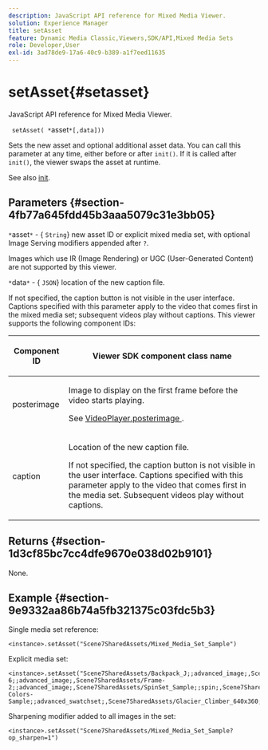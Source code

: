 ```yaml
---
description: JavaScript API reference for Mixed Media Viewer.
solution: Experience Manager
title: setAsset
feature: Dynamic Media Classic,Viewers,SDK/API,Mixed Media Sets
role: Developer,User
exl-id: 3ad78de9-17a6-40c9-b389-a1f7eed11635
---
```

# setAsset{#setasset}

JavaScript API reference for Mixed Media Viewer.

 ` setAsset( *`asset`*[,data]))`

Sets the new asset and optional additional asset data. You can call this parameter at any time, either before or after `init()`. If it is called after `init()`, the viewer swaps the asset at runtime.

See also [init](../../../c-html5-s7-aem-asset-viewers/c-html5-mixedmedia-viewer-about/c-html5-mixedmedia-viewer-javascriptapiref/r-html5-mixedmedia-javascriptapiref-init.md#reference-bb4428c155e541b79797f96e17c068ae).

## Parameters {#section-4fb77a645fdd45b3aaa5079c31e3bb05}

`*`asset`*` - { `String`} new asset ID or explicit mixed media set, with optional Image Serving modifiers appended after `?`.

Images which use IR (Image Rendering) or UGC (User-Generated Content) are not supported by this viewer.

`*`data`*` - { `JSON`} location of the new caption file.

If not specified, the caption button is not visible in the user interface. Captions specified with this parameter apply to the video that comes first in the mixed media set; subsequent videos play without captions. This viewer supports the following component IDs:

<table id="table_7B5DD9303EF44ADD847B13FFEAD135D9"> 
 <thead> 
  <tr> 
   <th colname="col1" class="entry"> <p>Component ID </p> </th> 
   <th colname="col2" class="entry"> <p>Viewer SDK component class name </p> </th> 
  </tr> 
 </thead>
 <tbody> 
  <tr> 
   <td colname="col1"> <p> <span class="codeph"> posterimage </span> </p> </td> 
   <td colname="col2"> <p>Image to display on the first frame before the video starts playing. </p> <p>See <a href="../../../c-html5-s7-aem-asset-viewers/c-html5-mixedmedia-viewer-about/r-html5-mixedmedia-viewer-config-attrib/r-html5-mixedmedia-viewer-config-attrib-videoplayer-posterimage.md#reference-f424ad0f278b4d14b86ea55e3a73c52b" format="dita" scope="local"> VideoPlayer.posterimage </a>. </p> </td> 
  </tr> 
  <tr> 
   <td colname="col1"> <p> <span class="codeph"> caption </span> </p> </td> 
   <td colname="col2"> <p> Location of the new caption file. </p> <p>If not specified, the caption button is not visible in the user interface. Captions specified with this parameter apply to the video that comes first in the media set. Subsequent videos play without captions. </p> </td> 
  </tr> 
 </tbody> 
</table>

## Returns {#section-1d3cf85bc7cc4dfe9670e038d02b9101}

None.

## Example {#section-9e9332aa86b74a5fb321375c03fdc5b3}

Single media set reference:

```
<instance>.setAsset("Scene7SharedAssets/Mixed_Media_Set_Sample")
```

Explicit media set:

```
<instance>.setAsset("Scene7SharedAssets/Backpack_J;;advanced_image;,Scene7SharedAssets/Frame-6;;advanced_image;,Scene7SharedAssets/Frame-2;;advanced_image;,Scene7SharedAssets/SpinSet_Sample;;spin;,Scene7SharedAssets/ImageSet-Colors-Sample;;advanced_swatchset;,Scene7SharedAssets/Glacier_Climber_640x360;Scene7SharedAssets/Glacier_Climber_640x360;video;")
```

Sharpening modifier added to all images in the set:

```
<instance>.setAsset("Scene7SharedAssets/Mixed_Media_Set_Sample?op_sharpen=1")
```
